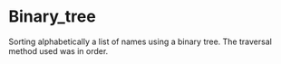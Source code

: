 # Binary_tree

Sorting alphabetically a list of names using a binary tree.
The traversal method used was in order.
